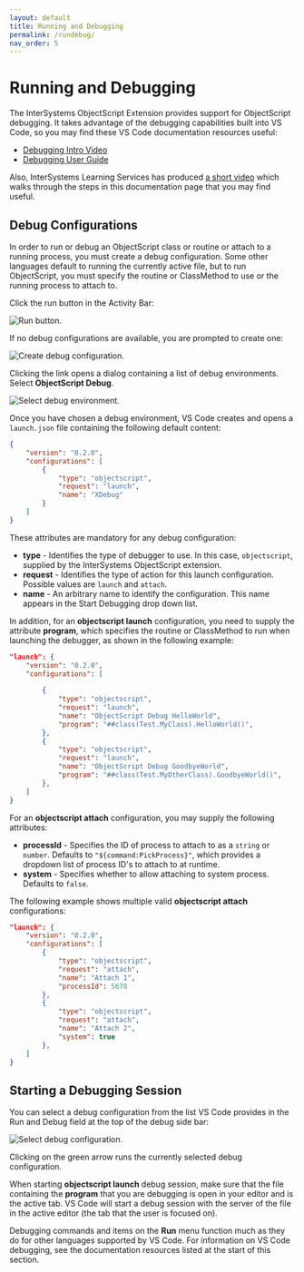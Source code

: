 ```yaml
---
layout: default
title: Running and Debugging
permalink: /rundebug/
nav_order: 5
---
```

# Running and Debugging

The InterSystems ObjectScript Extension provides support for ObjectScript debugging. It takes advantage of the debugging capabilities built into VS Code, so you may find these VS Code documentation resources useful:

- [Debugging Intro Video](https://code.visualstudio.com/docs/introvideos/debugging)
- [Debugging User Guide](https://code.visualstudio.com/docs/editor/debugging)

Also, InterSystems Learning Services has produced [a short video](https://learning.intersystems.com/course/view.php?id=1795&ssoPass=1) which walks through the steps in this documentation page that you may find useful.

## Debug Configurations

In order to run or debug an ObjectScript class or routine or attach to a running process, you must create a debug configuration. Some other languages default to running the currently active file, but to run ObjectScript, you must specify the routine or ClassMethod to use or the running process to attach to.

Click the run button in the Activity Bar:

![Run button.](../assets/images/run.png "run button")

If no debug configurations are available, you are prompted to create one:

![Create debug configuration.](../assets/images/CreateLaunchConfig.png "create debug configuration")

Clicking the link opens a dialog containing a list of debug environments. Select **ObjectScript Debug**. 

![Select debug environment.](../assets/images/debug-environment.png "select debug environment")

Once you have chosen a debug environment, VS Code creates and opens a `launch.json` file containing the following default content:

```json
{
    "version": "0.2.0",
    "configurations": [
        {
            "type": "objectscript",
            "request": "launch",
            "name": "XDebug"
        }
    ]
}
```

These attributes are mandatory for any debug configuration:

- **type** - Identifies the type of debugger to use. In this case, `objectscript`, supplied by the InterSystems ObjectScript extension.
- **request** - Identifies the type of action for this launch configuration. Possible values are `launch` and `attach`.
- **name** - An arbitrary name to identify the configuration. This name appears in the Start Debugging drop down list.

In addition, for an **objectscript launch** configuration, you need to supply the attribute **program**, which specifies the routine or ClassMethod to run when launching the debugger, as shown in the following example:

```json
"launch": {
	"version": "0.2.0",
	"configurations": [
      
		{
			"type": "objectscript",
			"request": "launch",
			"name": "ObjectScript Debug HelloWorld",
			"program": "##class(Test.MyClass).HelloWorld()",
		},
		{
			"type": "objectscript",
			"request": "launch",
			"name": "ObjectScript Debug GoodbyeWorld",
			"program": "##class(Test.MyOtherClass).GoodbyeWorld()",
		},
	]
}
```

For an **objectscript attach** configuration, you may supply the following attributes:

- **processId** - Specifies the ID of process to attach to as a `string` or `number`. Defaults to `"${command:PickProcess}"`, which provides a dropdown list of process ID's to attach to at runtime.
- **system** - Specifies whether to allow attaching to system process. Defaults to `false`.

The following example shows multiple valid **objectscript attach** configurations:

```json
"launch": {
	"version": "0.2.0",
	"configurations": [
		{
			"type": "objectscript",
			"request": "attach",
			"name": "Attach 1",
			"processId": 5678
		},
		{
			"type": "objectscript",
			"request": "attach",
			"name": "Attach 2",
			"system": true
		},
	]
}
```

## Starting a Debugging Session

You can select a debug configuration from the list VS Code provides in the Run and Debug field at the top of the debug side bar:

![Select debug configuration.](../assets/images/select-config.png "select debug configuration")

Clicking on the green arrow runs the currently selected debug configuration.

When starting **objectscript launch** debug session, make sure that the file containing the **program** that you are debugging is open in your editor and is the active tab. VS Code will start a debug session with the server of the file in the active editor (the tab that the user is focused on).

Debugging commands and items on the **Run** menu function much as they do for other languages supported by VS Code. For information on VS Code debugging, see the documentation resources listed at the start of this section. 